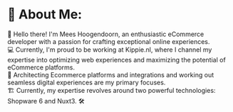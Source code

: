 # 💫 About Me:
👋 Hello there! I'm Mees Hoogendoorn, an enthusiastic eCommerce developer with a passion for crafting exceptional online experiences. <br>💻 Currently, I'm proud to be working at Kippie.nl, where I channel my expertise into optimizing web experiences and maximizing the potential of eCommerce platforms. <br>🚀 Architecting Ecommerce platforms and integrations and working out seamless digital experiences are my primary focuses. <br>🏗️ Currently, my expertise revolves around two powerful technologies: Shopware 6 and Nuxt3. 🛠️
